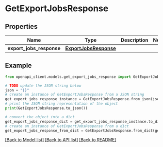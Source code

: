 # GetExportJobsResponse


## Properties

Name | Type | Description | Notes
------------ | ------------- | ------------- | -------------
**export_jobs_response** | [**ExportJobsResponse**](ExportJobsResponse.md) |  | 

## Example

```python
from openapi_client.models.get_export_jobs_response import GetExportJobsResponse

# TODO update the JSON string below
json = "{}"
# create an instance of GetExportJobsResponse from a JSON string
get_export_jobs_response_instance = GetExportJobsResponse.from_json(json)
# print the JSON string representation of the object
print(GetExportJobsResponse.to_json())

# convert the object into a dict
get_export_jobs_response_dict = get_export_jobs_response_instance.to_dict()
# create an instance of GetExportJobsResponse from a dict
get_export_jobs_response_from_dict = GetExportJobsResponse.from_dict(get_export_jobs_response_dict)
```
[[Back to Model list]](../README.md#documentation-for-models) [[Back to API list]](../README.md#documentation-for-api-endpoints) [[Back to README]](../README.md)


